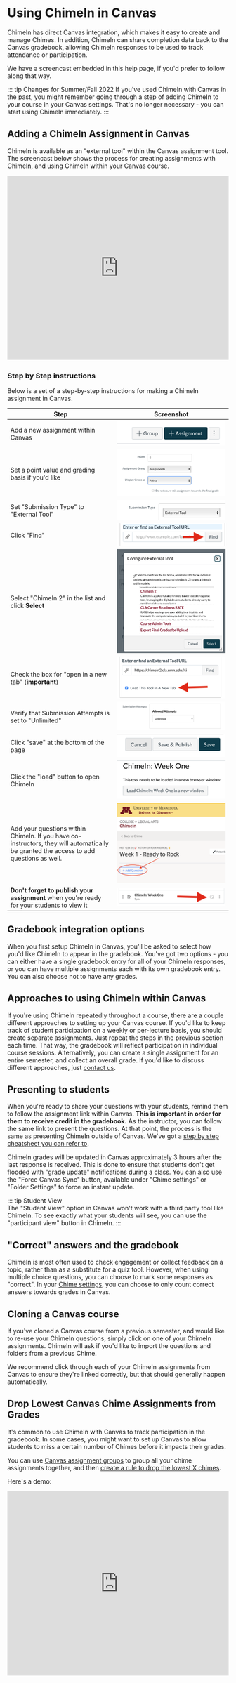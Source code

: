 # Using ChimeIn in Canvas

ChimeIn has direct Canvas integration, which makes it easy to create and manage Chimes. In addition, ChimeIn can share completion data back to the Canvas gradebook, allowing ChimeIn responses to be used to track attendance or participation.

We have a screencast embedded in this help page, if you'd prefer to follow along that way.

::: tip Changes for Summer/Fall 2022
If you've used ChimeIn with Canvas in the past, you might remember going through a step of adding ChimeIn to your course in your Canvas settings. That's no longer necessary - you can start using ChimeIn immediately.
:::

## Adding a ChimeIn Assignment in Canvas

ChimeIn is available as an "external tool" within the Canvas assignment tool. The screencast below shows the process for creating assignments with ChimeIn, and using ChimeIn within your Canvas course.

<iframe width="100%" height="420" src="https://www.youtube.com/embed/Wf9YrZ1FAqw" frameborder="0" allow="accelerometer; autoplay; encrypted-media; gyroscope; picture-in-picture" allowfullscreen></iframe>

### Step by Step instructions

Below is a set of a step-by-step instructions for making a ChimeIn assignment in Canvas.

| Step                                                                                                                                   |                                         Screenshot                                          |
| -------------------------------------------------------------------------------------------------------------------------------------- | :-----------------------------------------------------------------------------------------: |
| Add a new assignment within Canvas                                                                                                     |                       ![Add an assignment](./step1-addassignment.png)                       |
| Set a point value and grading basis if you'd like                                                                                      |                            ![Grading basis](./step2-grades.png)                             |
| Set "Submission Type" to "External Tool"                                                                                               |                       ![Submission Type](./step3-submission-type.png)                       |
| Click "Find"                                                                                                                           |                               ![Click Find](./step4-find.png)                               |
| Select "ChimeIn 2" in the list and click **Select**                                                                                    |                           ![Select ChimeIn](./step5-chimein.png)                            |
| Check the box for "open in a new tab" (**important**)                                                                                  |                         ![Load in a new tab](./step6-checkbox.png)                          |
| Verify that Submission Attempts is set to "Unlimited"                                                                                  | ![Submission Attempts set to Unlimited](./step6.1-canvas-submission-attempts-unlimited.png) |
| Click "save" at the bottom of the page                                                                                                 |                            ![Save and Display](./step7-save.png)                            |
| Click the "load" button to open ChimeIn                                                                                                |                                  ![Load](./step8-load.png)                                  |
| Add your questions within ChimeIn. If you have co-instructors, they will automatically be granted the access to add questions as well. |      ![Click Add Question button to add your questions](./step9-add-new-question.png)       |
| **Don't forget to publish your assignment** when you're ready for your students to view it                                             |                                ![Load](./step10-publish.png)                                |


## Gradebook integration options

When you first setup ChimeIn in Canvas, you'll be asked to select how you'd like ChimeIn to appear in the gradebook. You've got two options - you can either have a single gradebook entry for all of your ChimeIn responses, or you can have multiple assignments each with its own gradebook entry. You can also choose not to have any grades.

## Approaches to using ChimeIn within Canvas

If you're using ChimeIn repeatedly throughout a course, there are a couple different approaches to setting up your Canvas course. If you'd like to keep track of student participation on a weekly or per-lecture basis, you should create separate assignments. Just repeat the steps in the previous section each time. That way, the gradebook will reflect participation in individual course sessions. Alternatively, you can create a single assignment for an entire semester, and collect an overall grade. If you'd like to discuss different approaches, just [contact us](mailto:latistecharch@umn.edu).

## Presenting to students

When you're ready to share your questions with your students, remind them to follow the assignment link within Canvas. **This is important in order for them to receive credit in the gradebook.** As the instructor, you can follow the same link to present the questions. At that point, the process is the same as presenting ChimeIn outside of Canvas. We've got a [step by step cheatsheet you can refer to](cheatsheet).

ChimeIn grades will be updated in Canvas approximately 3 hours after the last response is received. This is done to ensure that students don't get flooded with "grade update" notifications during a class. You can also use the "Force Canvas Sync" button, available under "Chime settings" or "Folder Settings" to force an instant update.


::: tip Student View  
The "Student View" option in Canvas won't work with a third party tool like ChimeIn. To see exactly what your students will see, you can use the "participant view" button in ChimeIn. 
:::

## "Correct" answers and the gradebook

ChimeIn is most often used to check engagement or collect feedback on a topic, rather than as a substitute for a quiz tool. However, when using multiple choice questions, you can choose to mark some responses as "correct". In your [Chime settings](managing-a-chime), you can choose to only count correct answers towards grades in Canvas.

## Cloning a Canvas course

If you've cloned a Canvas course from a previous semester, and would like to re-use your ChimeIn questions, simply click on one of your ChimeIn assignments. ChimeIn will ask if you'd like to import the questions and folders from a previous Chime.

We recommend click through each of your ChimeIn assignments from Canvas to ensure they're linked correctly, but that should generally happen automatically.

## Drop Lowest Canvas Chime Assignments from Grades

It's common to use ChimeIn with Canvas to track participation in the gradebook. In some cases, you might want to set up Canvas to allow students to miss a certain number of Chimes before it impacts their grades.

You can use [Canvas assignment groups](https://community.canvaslms.com/t5/Instructor-Guide/How-do-I-add-an-assignment-group-in-a-course/ta-p/970) to group all your chime assignments together, and then [create a rule to drop the lowest X chimes](https://community.canvaslms.com/t5/Instructor-Guide/How-do-I-create-rules-for-an-assignment-group/ta-p/848).

Here's a demo:

<iframe width="100%" height="420" src="https://www.youtube.com/embed/RXczYrezKmY" title="YouTube video player" frameborder="0" allow="accelerometer; autoplay; clipboard-write; encrypted-media; gyroscope; picture-in-picture" allowfullscreen></iframe>
